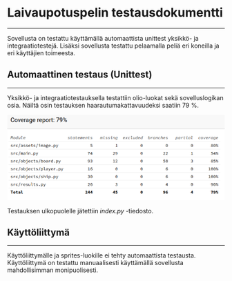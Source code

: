 # Laivaupotuspelin testausdokumentti
----

Sovellusta on testattu käyttämällä automaattista unittest yksikkö- ja integraatiotestejä. Lisäksi sovellusta testattu pelaamalla peliä eri koneilla ja eri käyttäjien toimeesta.

## Automaattinen testaus (Unittest)
----

Yksikkö- ja integraatiotestauksella testattiin olio-luokat sekä sovelluslogikan osia. Näiltä osin testauksen haarautumakattavuudeksi saatiin 79 %.

![Raportti](https://github.com/zmejka/ot-harjoitustyo/blob/master/dokumentaatio/kuvat/coverage_report.png)

Testauksen ulkopuolelle jätettiin *index.py* -tiedosto. 

## Käyttöliittymä
----

Käyttöliittymälle ja sprites-luokille ei tehty automaattista testausta. Käyttöliittymä on testattu manuaalisesti käyttämällä sovellusta mahdollisimman monipuolisesti. 
